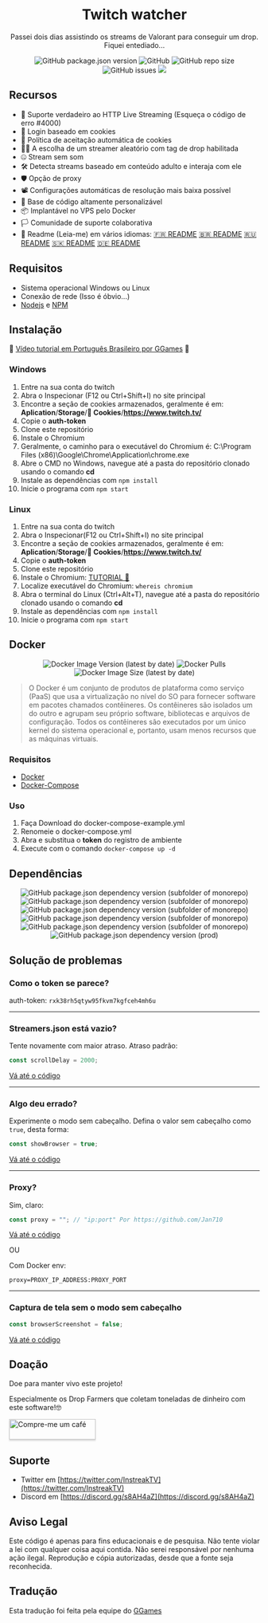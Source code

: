 <h1 align="center">Twitch watcher</h1>
<p align="center"> Passei dois dias assistindo os streams de Valorant para conseguir um drop. Fiquei entediado...</p>
<p align="center">
<img alt="GitHub package.json version" src="https://img.shields.io/github/package-json/v/InstreakTV/twitch-watcher"> <img alt="GitHub" src="https://img.shields.io/github/repo-size/InstreakTV/twitch-watcher"> <img alt="GitHub repo size" src="https://img.shields.io/github/license/InstreakTV/twitch-watcher"> <img alt="GitHub issues" src="https://img.shields.io/github/issues/InstreakTV/twitch-watcher"> <a href="https://asciinema.org/a/rob4Rh1EG4XFVfN4XWK67JSnf" target="_blank"><img src="https://asciinema.org/a/rob4Rh1EG4XFVfN4XWK67JSnf.svg" /></a>
</p>

## Recursos

- 🎥 Suporte verdadeiro ao HTTP Live Streaming (Esqueça o código de erro #4000)
- 🔐 Login baseado em cookies
- 📜 Política de aceitação automática de cookies
- 👨‍💻 A escolha de um streamer aleatório com tag de drop habilitada
- 🤐 Stream sem som
- 🛠 Detecta streams baseado em conteúdo adulto e interaja com ele
- 🛡 Opção de proxy
- 📽 Configurações automáticas de resolução mais baixa possível
- 🧰 Base de código altamente personalizável
- 📦 Implantável no VPS pelo Docker
- 🏳️ Comunidade de suporte colaborativa
- 💬 Readme (Leia-me) em vários idiomas: [🇫🇷 README](https://github.com/InstreakTV/twitch-watcher/blob/languages/README_FR.md) [🇧🇷 README](https://github.com/InstreakTV/twitch-watcher/blob/languages/README_PT.md) [🇷🇺 README](https://github.com/InstreakTV/twitch-watcher/blob/languages/README_RU.md) [🇸🇰 README](https://github.com/InstreakTV/twitch-watcher/blob/languages/README_SK.md) [🇩🇪 README](https://github.com/InstreakTV/twitch-watcher/blob/languages/README_DE.md)

## Requisitos

- Sistema operacional Windows ou Linux
- Conexão de rede (Isso é óbvio...)
- [Nodejs](https://nodejs.org/pt-br/download/) e [NPM](https://www.npmjs.com/get-npm)

## Instalação

🎥 [Vídeo tutorial em Português Brasileiro por GGames](https://youtu.be/BvCUnhw9Vcw) 🎥

### Windows

1. Entre na sua conta do twitch
2. Abra o Inspecionar (F12 ou Ctrl+Shift+I) no site principal
3. Encontre a seção de cookies armazenados, geralmente é em: **Aplication**/**Storage**/**🍪 Cookies**/**https://www.twitch.tv/**
4. Copie o **auth-token**
5. Clone este repositório
6. Instale o Chromium
7. Geralmente, o caminho para o executável do Chromium é: C:\\Program Files (x86)\\Google\\Chrome\\Application\\chrome.exe
8. Abre o CMD no Windows, navegue até a pasta do repositório clonado usando o comando **cd**
9. Instale as dependências com `npm install`
10. Inicie o programa com `npm start`

### Linux

1. Entre na sua conta do twitch
2. Abra o Inspecionar(F12 ou Ctrl+Shift+I) no site principal
3. Encontre a seção de cookies armazenados, geralmente é em: **Aplication**/**Storage**/**🍪 Cookies**/**https://www.twitch.tv/**
4. Copie o **auth-token**
5. Clone este repositório
6. Instale o Chromium: [TUTORIAL 🤗](https://www.addictivetips.com/ubuntu-linux-tips/install-chromium-on-linux/)
7. Localize executável do Chromium: `whereis chromium`
8. Abra o terminal do Linux (Ctrl+Alt+T), navegue até a pasta do repositório clonado usando o comando **cd**
9. Instale as dependências com `npm install`
10. Inicie o programa com `npm start`

## Docker

<p align="center">
<img alt="Docker Image Version (latest by date)" src="https://img.shields.io/docker/v/d3vm/valorant-watcher"> <img alt="Docker Pulls" src="https://img.shields.io/docker/pulls/d3vm/valorant-watcher"> <img alt="Docker Image Size (latest by date)" src="https://img.shields.io/docker/image-size/d3vm/valorant-watcher">
</p>

> O Docker é um conjunto de produtos de plataforma como serviço (PaaS) que usa a virtualização no nível do SO para fornecer software em pacotes chamados contêineres. Os contêineres são isolados um do outro e agrupam seu próprio software, bibliotecas e arquivos de configuração. Todos os contêineres são executados por um único kernel do sistema operacional e, portanto, usam menos recursos que as máquinas virtuais.

### Requisitos

- [Docker](https://docs.docker.com/get-docker/)
- [Docker-Compose](https://docs.docker.com/compose/install/)

### Uso

1. Faça Download do docker-compose-example.yml
2. Renomeie o docker-compose.yml
3. Abra e substitua o **token** do registro de ambiente
4. Execute com o comando `docker-compose up -d`

## Dependências

<p align="center">
<img alt="GitHub package.json dependency version (subfolder of monorepo)" src="https://img.shields.io/github/package-json/dependency-version/InstreakTV/twitch-watcher/puppeteer-core"> <img alt="GitHub package.json dependency version (subfolder of monorepo)" src="https://img.shields.io/github/package-json/dependency-version/InstreakTV/twitch-watcher/cheerio"> <img alt="GitHub package.json dependency version (subfolder of monorepo)" src="https://img.shields.io/github/package-json/dependency-version/InstreakTV/twitch-watcher/inquirer"> <img alt="GitHub package.json dependency version (subfolder of monorepo)" src="https://img.shields.io/github/package-json/dependency-version/InstreakTV/twitch-watcher/dotenv"> <img alt="GitHub package.json dependency version (subfolder of monorepo)" src="https://img.shields.io/github/package-json/dependency-version/InstreakTV/twitch-watcher/dayjs"> <img alt="GitHub package.json dependency version (prod)" src="https://img.shields.io/github/package-json/dependency-version/InstreakTV/twitch-watcher/tree-kill">
</p>

## Solução de problemas

### Como o token se parece?

auth-token: `rxk38rh5qtyw95fkvm7kgfceh4mh6u`

---

### Streamers.json está vazio?

Tente novamente com maior atraso.
Atraso padrão:

```javascript
const scrollDelay = 2000;
```

[Vá até o código](https://github.com/InstreakTV/twitch-watcher/blob/12dce8065423861971b7088563ad936b2dcc2559/app.js#L15)

---

### Algo deu errado?

Experimente o modo sem cabeçalho. Defina o valor sem cabeçalho como `true`, desta forma:

```javascript
const showBrowser = true;
```

[Vá até o código](https://github.com/InstreakTV/twitch-watcher/blob/12dce8065423861971b7088563ad936b2dcc2559/app.js#L15)

---

### Proxy?

Sim, claro:

```javascript
const proxy = ""; // "ip:port" Por https://github.com/Jan710
```

[Vá até o código](https://github.com/InstreakTV/twitch-watcher/blob/12dce8065423861971b7088563ad936b2dcc2559/app.js#L15)

OU

Com Docker env:

```
proxy=PROXY_IP_ADDRESS:PROXY_PORT
```

---

### Captura de tela sem o modo sem cabeçalho

```javascript
const browserScreenshot = false;
```

[Vá até o código](https://github.com/InstreakTV/twitch-watcher/blob/12dce8065423861971b7088563ad936b2dcc2559/app.js#L15)
## Doação

Doe para manter vivo este projeto!

Especialmente os Drop Farmers que coletam toneladas de dinheiro com este software!🤓

<a href="https://www.buymeacoffee.com/D3v" target="_blank"><img src="https://www.buymeacoffee.com/assets/img/custom_images/orange_img.png" alt="Compre-me um café" style="height: 41px !important;width: 174px !important;box-shadow: 0px 3px 2px 0px rgba(190, 190, 190, 0.5) !important;-webkit-box-shadow: 0px 3px 2px 0px rgba(190, 190, 190, 0.5) !important;" ></a>

## Suporte

- Twitter em [https://twitter.com/InstreakTV](https://twitter.com/InstreakTV)
- Discord em [https://discord.gg/s8AH4aZ](https://discord.gg/s8AH4aZ)

## Aviso Legal

Este código é apenas para fins educacionais e de pesquisa.
Não tente violar a lei com qualquer coisa aqui contida.
Não serei responsável por nenhuma ação ilegal.
Reprodução e cópia autorizadas, desde que a fonte seja reconhecida.

## Tradução

Esta tradução foi feita pela equipe do [GGames](https://ggames.com.br/)
